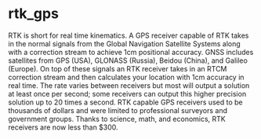 # rtk_gps
RTK is short for real time kinematics. A GPS receiver capable of RTK takes in the normal signals from the Global Navigation Satellite Systems along with a correction stream to achieve 1cm positional accuracy. GNSS includes satellites from GPS (USA), GLONASS (Russia), Beidou (China), and Galileo (Europe). On top of these signals an RTK receiver takes in an RTCM correction stream and then calculates your location with 1cm accuracy in real time. The rate varies between receivers but most will output a solution at least once per second; some receivers can output this higher precision solution up to 20 times a second. RTK capable GPS receivers used to be thousands of dollars and were limited to professional surveyors and government groups. Thanks to science, math, and economics, RTK receivers are now less than $300.
